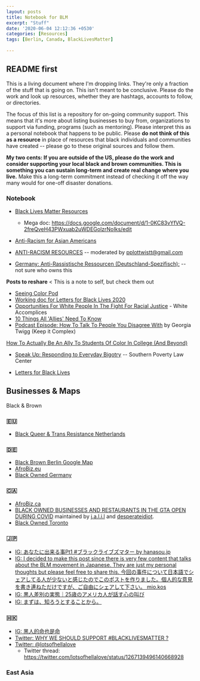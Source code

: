 ```yaml
---
layout: posts
title: Notebook for BLM
excerpt: "Stuff"
date: '2020-06-04 12:12:36 +0530'
categories: [Resources]
tags: [Berlin, Canada, BlackLivesMatter]
    
---
```

## README first
This is a living document where I'm dropping links. They're only a fraction of the stuff that is going on. This isn't meant to be conclusive. Please do the work and look up resources, whether they are hashtags, accounts to follow, or directories. 

The focus of this list is a repository for on-going community support. This means that it's more about listing businesses to buy from, organizations to support via funding, programs (such as mentoring). Please interpret this as a personal notebook that happens to be public. Please **do not think of this as a resource** in place of resources that black individuals and communities have created -- please go to these original sources and follow them.

**My two cents: If you are outside of the US, please do the work and consider supporting your local black and brown communities. This is something you can sustain long-term and create real change where you live.** Make this a long-term commitment instead of checking it off the way many would for one-off disaster donations.

### Notebook
- [Black Lives Matter Resources](https://blacklivesmatters.carrd.co/#)
	- Mega doc: https://docs.google.com/document/d/1-0KC83vYfVQ-2freQveH43PWxuab2uWDEGolzrNoIks/edit
- [Anti-Racism for Asian Americans](https://docs.google.com/document/u/0/d/1fgWyOsA4ardbMxcivlK1UNYG6GxNOYeU88RUdj2kBGI/mobilebasic?fbclid=IwAR19vrSD6WGc6Gg7Jile4Y1E_WXunFR3Me3mRGLy1Srcp7S3JjOPhbaoG14)

- [ANTI-RACISM RESOURCES](https://docs.google.com/document/d/1ko1dRVSUtpDntIZ5SrewALLhcMDuhe69Om31oOHIkh8/preview?pru=AAABcplr9uM%2AJk4C6YtsYR3pbeSjeKaY9A&fbclid=IwAR3eNWT13dPB0jbqYIQJplO521FwjjOED4W81KO0XVQOq_662dDHmbH33Ng) -- moderated by pplottwistt@gmail.com 
- [Germany: Anti-Rassistische Ressourcen (Deutschland-Spezifisch):](https://docs.google.com/document/d/1nSpFHaa9SqWQ0er731QPwcq-sei_mo4sGzkBX2SWBpM/edit?fbclid=IwAR3Jd6XhiQNDtPE6Do-cnlnijZeRfjerz-Bq92yQJQzHHBz_yJT6qq9C5Ng) -- not sure who owns this

**Posts to reshare** < This is a note to self, but check them out
- [Seeing Color Pod](https://www.facebook.com/seeingcolorpod/posts/625271698338910)
- [Working doc for Letters for Black Lives 2020](https://docs.google.com/document/d/1jAW1PThiyP6KZiUUro4cD-xI6eOMWByig6DYF7X_bHs/preview)
- [Opportunities For White People In The Fight For Racial Justice](https://www.whiteaccomplices.org) - White Accomplices
- [10 Things All 'Allies' Need To Know](https://everydayfeminism.com/2013/11/things-allies-need-to-know/)
- [Podcast Episode: How To Talk To People You Disagree With](https://m.soundcloud.com/user-684352380/how-to-talk-to-people-you-disagree-with-episode-1) by Georgia Twigg (Keep it Complex)

[How To Actually Be An Ally To Students Of Color In College (And Beyond)](https://www.bustle.com/articles/123643-how-to-actually-be-an-ally-to-students-of-color-on-college-campuses-and-beyond)
- [Speak Up: Responding to Everyday Bigotry](https://www.splcenter.org/20150125/speak-responding-everyday-bigotry) -- Southern Poverty Law Center

- [Letters for Black Lives](https://docs.google.com/document/d/1jAW1PThiyP6KZiUUro4cD-xI6eOMWByig6DYF7X_bHs/mobilebasic)

## Businesses & Maps
Black & Brown 

### 🇪🇺
- [Black Queer & Trans Resistance Netherlands](https://www.facebook.com/BQTRESISTANCENL/posts/3386542124690600) 

### 🇩🇪
- [Black Brown Berlin Google Map](https://www.google.com/maps/d/u/0/viewer?mid=1BuLGJmsacdyZJWmCmKN-y6Jh6HSHU3vh&shorturl=1&ll=52.50392983724355%2C13.36305430000003&z=12)
- [AfroBiz.eu](https://www.afrobiz.eu/) 
- [Black Owned Germany](https://www.instagram.com/blackownedgermany/?fbclid=IwAR1GledAhC_XyZlLjP4rOsPug76I6ZtK4d5ASWTkrakrcsqwpvBJCfOoq34)

### 🇨🇦
- [AfroBiz.ca](https://www.afrobiz.ca)
- [BLACK OWNED BUSINESSES AND RESTAURANTS IN THE GTA OPEN DURING COVID](https://docs.google.com/document/d/10l7NItyZUoNroE4iLePGn5GAvSuQ7KW5IK4XmOcDSTI/mobilebasic) maintained by [j.a.l.i.l](https://www.instagram.com/j.a.l.i.l/) and [desperateidiot](https://www.instagram.com/desperateidiot/?hl=en).
- [Black Owned Toronto](https://www.instagram.com/blackowned.to/)

### 🇯🇵
- [IG: あなたに出来る事Pt1
#ブラックライブズマター by hanasou.jp](https://www.instagram.com/p/CA7g-b1BoBJ/?igshid=wjwfusmn3p0d)
- [IG: I decided to make this post since there is very few content that talks about the BLM movement in Japanese. They are just my personal thoughts but please feel free to share this.
今回の事件について日本語でシェアしてる人が少ないと感じたのでこのポストを作りました。個人的な意見を書き連ねただけですが、ご自由にシェアして下さい。 mio.kos](https://www.instagram.com/p/CA-IXFeAYkF/?igshid=tl427mnpug3a)
- [IG: 黒人差別の実態｜25歳のアメリカ人が話す心の叫び](https://www.instagram.com/tv/CA8K_20HiVg/?igshid=78no0zhqr2um)
- [IG: まずは、知ろうとすることから。](https://www.instagram.com/p/CA_2JBhpf3G/)

### 🇭🇰
- [IG: 黑人的命也是命](https://www.instagram.com/p/CA4kgJTArTi/)
- [Twitter: WHY WE SHOULD SUPPORT #BLACKLIVESMATTER
?](https://twitter.com/HKSUPP0RT/status/1266633475760611328)
- [Twitter: @lotsofhellalove](https://twitter.com/lotsofhellalove)
	- Twitter thread: https://twitter.com/lotsofhellalove/status/1267139496140668928
### East Asia
